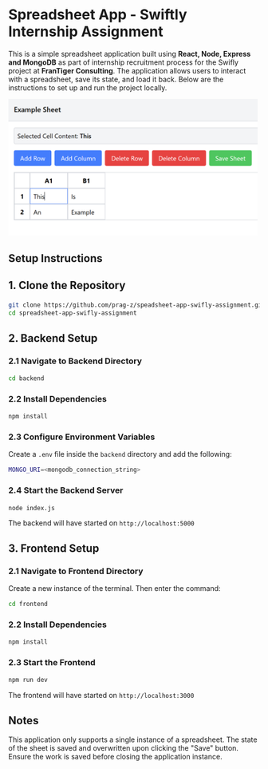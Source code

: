 # **Spreadsheet App - Swiftly Internship Assignment**

This is a simple spreadsheet application built using **React, Node, Express and MongoDB** as part of internship recruitment process for the Swifly project at **FranTiger Consulting**. The application allows users to interact with a spreadsheet, save its state, and load it back. Below are the instructions to set up and run the project locally.

<img src="./images/SpreadSheet.png" alt="Spreadsheet App Screenshot" width="500" />

## **Setup Instructions** 

## **1. Clone the Repository**  
```sh
git clone https://github.com/prag-z/speadsheet-app-swifly-assignment.git
cd spreadsheet-app-swifly-assignment
```

## **2. Backend Setup**

### **2.1 Navigate to Backend Directory**
```sh
cd backend
```

### **2.2 Install Dependencies**
```sh
npm install
```

### **2.3 Configure Environment Variables**
Create a `.env` file inside the `backend` directory and add the following:
```sh
MONGO_URI=<mongodb_connection_string>
```

### **2.4 Start the Backend Server**
```sh
node index.js
```

The backend will have started on `http://localhost:5000`


## **3. Frontend Setup**

### **2.1 Navigate to Frontend Directory**
Create a new instance of the terminal. Then enter the command:
```sh
cd frontend
```

### **2.2 Install Dependencies**
```sh
npm install
```

### **2.3 Start the Frontend**
```sh
npm run dev
```

The frontend will have started on `http://localhost:3000`



## **Notes**
This application only supports a single instance of a spreadsheet. The state of the sheet is saved and overwritten upon clicking the "Save" button. Ensure the work is saved before closing the application instance.



